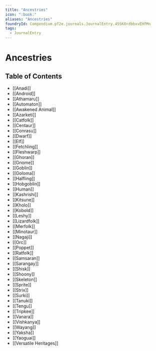 ```yaml
---
title: "Ancestries"
icon: ":book:"
aliases: "Ancestries"
foundryId: Compendium.pf2e.journals.JournalEntry.45SK8rdbbxvEHfMn
tags:
  - JournalEntry
---
```


# Ancestries

## Table of Contents

- [[Anadi]]
- [[Android]]
- [[Athamaru]]
- [[Automaton]]
- [[Awakened Animal]]
- [[Azarketi]]
- [[Catfolk]]
- [[Centaur]]
- [[Conrasu]]
- [[Dwarf]]
- [[Elf]]
- [[Fetchling]]
- [[Fleshwarp]]
- [[Ghoran]]
- [[Gnome]]
- [[Goblin]]
- [[Goloma]]
- [[Halfling]]
- [[Hobgoblin]]
- [[Human]]
- [[Kashrishi]]
- [[Kitsune]]
- [[Kholo]]
- [[Kobold]]
- [[Leshy]]
- [[Lizardfolk]]
- [[Merfolk]]
- [[Minotaur]]
- [[Nagaji]]
- [[Orc]]
- [[Poppet]]
- [[Ratfolk]]
- [[Samsaran]]
- [[Sarangay]]
- [[Shisk]]
- [[Shoony]]
- [[Skeleton]]
- [[Sprite]]
- [[Strix]]
- [[Surki]]
- [[Tanuki]]
- [[Tengu]]
- [[Tripkee]]
- [[Vanara]]
- [[Vishkanya]]
- [[Wayang]]
- [[Yaksha]]
- [[Yaoguai]]
- [[Versatile Heritages]]
